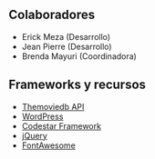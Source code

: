 ## Colaboradores
* Erick Meza (Desarrollo)
* Jean Pierre (Desarrollo)
* Brenda Mayuri (Coordinadora)

## Frameworks y recursos
* [Themoviedb API](https://www.themoviedb.org/documentation/api)
* [WordPress](https://wordpress.org/)
* [Codestar Framework](http://codestarframework.com/)
* [jQuery](https://jquery.com/)
* [FontAwesome](https://fontawesome.com/)
